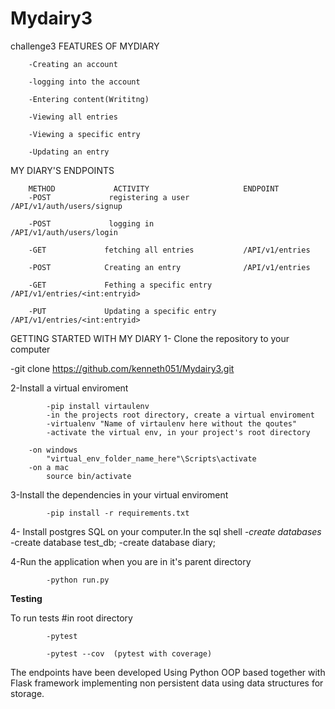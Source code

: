 # Mydairy3
challenge3
FEATURES OF MYDIARY

		-Creating an account

		-logging into the account

		-Entering content(Writitng)

		-Viewing all entries

		-Viewing a specific entry

		-Updating an entry
MY DIARY'S ENDPOINTS

		METHOD             ACTIVITY                     ENDPOINT
		-POST             registering a user            /API/v1/auth/users/signup
		
		-POST             logging in                    /API/v1/auth/users/login

		-GET             fetching all entries           /API/v1/entries

		-POST            Creating an entry              /API/v1/entries

		-GET             Fething a specific entry       /API/v1/entries/<int:entryid>

		-PUT             Updating a specific entry      /API/v1/entries/<int:entryid>
		
GETTING STARTED WITH MY DIARY
1- Clone the repository to your computer

-git clone https://github.com/kenneth051/Mydairy3.git 
 
 2-Install a virtual enviroment
 
			-pip install virtaulenv
			-in the projects root directory, create a virtual enviroment
			-virtualenv "Name of virtaulenv here without the qoutes"
			-activate the virtual env, in your project's root directory

		-on windows
			"virtual_env_folder_name_here"\Scripts\activate
        -on a mac
            source bin/activate

3-Install the dependencies in your virtual enviroment

		    -pip install -r requirements.txt

4- Install postgres SQL on your computer.In the sql shell
                    -*create databases*
		         -create database test_db;
			 -create database diary;

4-Run the application when you are in it's parent directory

		    -python run.py

**Testing**

To run tests
#in root directory

            -pytest

            -pytest --cov  (pytest with coverage)


 The endpoints have been developed Using Python OOP based together with Flask framework implementing non persistent data using data structures for storage.
 
